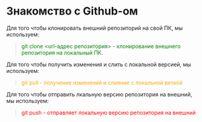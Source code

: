 # Знакомство с Github-ом
Для того чтобы клонировать внешний репозиторий на свой ПК, мы используем:
><span style="color:green"> git clone <url-адрес репозитория> -  клонирование внешнего репозитория на локальный ПК.

Для того чтобы получить изменения и слить с локальной версией, мы используем:
> <span style="color:orange">git pull - получение изменений и слияние с локальной веткой

Для того чтобы отправить лкальную версию репозитория на внешний, мы используем:
> <span style="color:red">git push - отправляет локальную версию репозитория на внешний